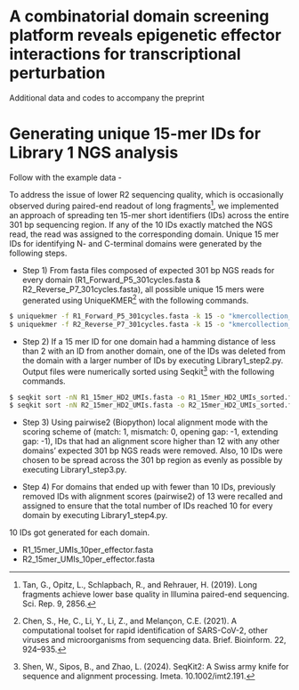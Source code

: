 # A combinatorial domain screening platform reveals epigenetic effector interactions for transcriptional perturbation

Additional data and codes to accompany the preprint 


# Generating unique 15-mer IDs for Library 1 NGS analysis


Follow with the example data - 

To address the issue of lower R2 sequencing quality, which is occasionally observed during paired-end readout of long fragments[^1], we implemented an approach of spreading ten 15-mer short identifiers (IDs) across the entire 301 bp sequencing region. If any of the 10 IDs exactly matched the NGS read, the read was assigned to the corresponding domain. Unique 15 mer IDs for identifying N- and C-terminal domains were generated by the following steps. 
[^1]: Tan, G., Opitz, L., Schlapbach, R., and Rehrauer, H. (2019). Long fragments achieve lower base quality in Illumina paired-end sequencing. Sci. Rep. 9, 2856.



* Step 1) From fasta files composed of expected 301 bp NGS reads for every domain (R1_Forward_P5_301cycles.fasta & R2_Reverse_P7_301cycles.fasta), all possible unique 15 mers were generated using UniqueKMER[^2] with the following commands. 
[^2]: Chen, S., He, C., Li, Y., Li, Z., and Melançon, C.E. (2021). A computational toolset for rapid identification of SARS-CoV-2, other viruses and microorganisms from sequencing data. Brief. Bioinform. 22, 924–935.

```bash
$ uniquekmer -f R1_Forward_P5_301cycles.fasta -k 15 -o "kmercollection_R1"
$ uniquekmer -f R2_Reverse_P7_301cycles.fasta -k 15 -o "kmercollection_R2"
```


* Step 2) If a 15 mer ID for one domain had a hamming distance of less than 2 with an ID from another domain, one of the IDs was deleted from the domain with a larger number of IDs by executing Library1_step2.py. Output files were numerically sorted using Seqkit[^3] with the following commands.
[^3]: Shen, W., Sipos, B., and Zhao, L. (2024). SeqKit2: A Swiss army knife for sequence and alignment processing. Imeta. 10.1002/imt2.191.


```bash
$ seqkit sort -nN R1_15mer_HD2_UMIs.fasta -o R1_15mer_HD2_UMIs_sorted.fasta
$ seqkit sort -nN R2_15mer_HD2_UMIs.fasta -o R2_15mer_HD2_UMIs_sorted.fasta
```



* Step 3) Using pairwise2 (Biopython) local alignment mode with the scoring scheme of (match: 1, mismatch: 0, opening gap: -1, extending gap: -1), IDs that had an alignment score higher than 12 with any other domains’ expected 301 bp NGS reads were removed. Also, 10 IDs were chosen to be spread across the 301 bp region as evenly as possible by executing Library1_step3.py. 



* Step 4) For domains that ended up with fewer than 10 IDs, previously removed IDs with alignment scores (pairwise2) of 13 were recalled and assigned to ensure that the total number of IDs reached 10 for every domain by executing Library1_step4.py.


10 IDs got generated for each domain.
* R1_15mer_UMIs_10per_effector.fasta
* R2_15mer_UMIs_10per_effector.fasta
